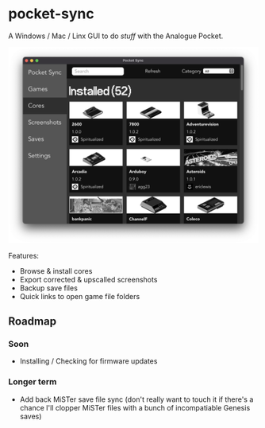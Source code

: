 # pocket-sync

A Windows / Mac / Linx GUI to do _stuff_ with the Analogue Pocket.

![The Cores List](./readme_images/cores_list.png)

Features:

- Browse & install cores
- Export corrected & upscalled screenshots
- Backup save files
- Quick links to open game file folders

## Roadmap

### Soon

- Installing / Checking for firmware updates

### Longer term

- Add back MiSTer save file sync (don't really want to touch it if there's a chance I'll clopper MiSTer files with a bunch of incompatiable Genesis saves)
